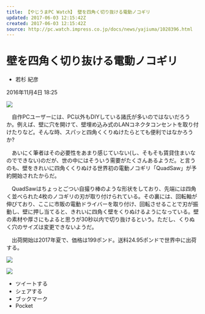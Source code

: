 ```yaml
---
title: 【やじうまPC Watch】 壁を四角く切り抜ける電動ノコギリ
updated: 2017-06-03 12:15:42Z
created: 2017-06-03 12:15:42Z
source: http://pc.watch.impress.co.jp/docs/news/yajiuma/1028396.html
---
```


# 壁を四角く切り抜ける電動ノコギリ

- 若杉 紀彦

2016年11月4日 18:25

[![](../_resources/9552dbbbb519771e4c012d004b7ae9f7.jpg)](http://pc.watch.impress.co.jp/img/pcw/docs/1028/396/html/01.jpg.html)

　自作PCユーザーには、PC以外もDIYしている諸氏が多いのではないだろうか。例えば、壁に穴を開けて、壁埋め込み式のLANコネクタコンセントを取り付けたりなど。そんな時、スパッと四角くくりぬけたらとても便利ではなかろうか?

　あいにく筆者はその必要性をあまり感じていない(し、そもそも賃貸住まいなのでできない)のだが、世の中にはそういう需要がたくさんあるようだ。と言うのも、壁をきれいに四角くくりぬける世界初の電動ノコギリ「QuadSaw」が予約開始されたからだ。

　QuadSawはちょっとごつい自撮り棒のような形状をしており、先端には四角く並べられた4枚のノコギリの刃が取り付けられている。その裏には、回転軸が伸びており、ここに市販の電動ドライバーを取り付け、回転させることで刃が振動し、壁に押し当てると、きれいに四角く壁をくりぬけるようになっている。壁の素材や厚さにもよると思うが30秒以内で切り抜けるという。ただし、くりぬく穴のサイズは変更できないようだ。

　出荷開始は2017年夏で、価格は199ポンド。送料24.95ポンドで世界中に出荷する。

[![](../_resources/b5af3827c66936cf3da01bcc5365fc57.jpg)](http://pc.watch.impress.co.jp/img/pcw/docs/1028/396/html/02.jpg.html)

[![](../_resources/b764d1d40c10e522997876551b1de896.jpg)](http://pc.watch.impress.co.jp/img/pcw/docs/1028/396/html/03.jpg.html)

- ツイートする
- シェアする
- ブックマーク
- Pocket